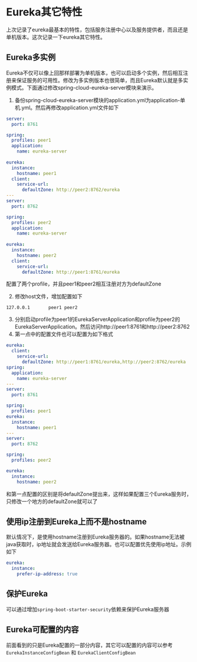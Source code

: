 # Eureka其它特性

上次记录了eureka最基本的特性，包括服务注册中心以及服务提供者，而且还是单机版本。这次记录一下eureka其它特性。

## Eureka多实例

Eureka不仅可以像上回那样部署为单机版本，也可以启动多个实例，然后相互注册来保证服务的可用性。修改为多实例版本也很简单，而且Eureka默认就是多实例模式。下面通过修改spring-cloud-eureka-server模块来演示。

1. 备份spring-cloud-eureka-server模块的application.yml为application-单机.yml。然后再修改application.yml文件如下

```yaml
server:
  port: 8761

spring:
  profiles: peer1
  application:
    name: eureka-server
    
eureka:
  instance:
    hostname: peer1
  client:
    service-url:
      defaultZone: http://peer2:8762/eureka
---
server:
  port: 8762

spring:
  profiles: peer2
  application:
    name: eureka-server
    
eureka:
  instance:
    hostname: peer2
  client:
    service-url:
      defaultZone: http://peer1:8761/eureka
```

配置了两个profile，并且peer1和peer2相互注册对方为defaultZone

2. 修改host文件，增加配置如下

```
127.0.0.1       peer1 peer2
```

3. 分别启动profile为peer1的EurekaServerApplication和profile为peer2的EurekaServerApplication。然后访问http://peer1:8761和http://peer2:8762
4. 第一点中的配置文件也可以配置为如下格式

```yaml
eureka:
  client:
    service-url:
      defaultZone: http://peer1:8761/eureka,http://peer2:8762/eureka
spring:
  application:
    name: eureka-server
---
server:
  port: 8761

spring:
  profiles: peer1
eureka:
  instance:
    hostname: peer1
---
server:
  port: 8762

spring:
  profiles: peer2

eureka:
  instance:
    hostname: peer2
```
和第一点配置的区别是将defaultZone提出来，这样如果配置三个Eureka服务时，只修改一个地方的defaultZone就可以了

## 使用ip注册到Eureka上而不是hostname

默认情况下，是使用hostname注册到Eureka服务器的。如果hostname无法被java获取时，ip地址就会发送给Eureka服务器。也可以配置优先使用ip地址。示例如下

```yaml
eureka:
  instance:
    prefer-ip-address: true
```

## 保护Eureka

可以通过增加`spring-boot-starter-security`依赖来保护Eureka服务器

## Eureka可配置的内容

前面看到的只是Eureka配置的一部分内容，其它可以配置的内容可以参考 `EurekaInstanceConfigBean` 和 `EurekaClientConfigBean`


